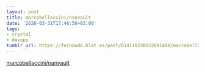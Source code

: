 ```yaml
---
layout: post
title: marcobellaccini/nanvault
date: '2020-03-31T17:48:56+02:00'
tags:
- crystal
- devops
tumblr_url: https://fernando.blat.es/post/614119230152081408/marcobellaccininanvault
---
```

[marcobellaccini/nanvault](https://github.com/marcobellaccini/nanvault)  
